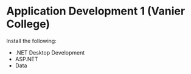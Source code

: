 # Application Development 1 (Vanier College)

Install the following:
- .NET Desktop Development
- ASP.NET 
- Data

